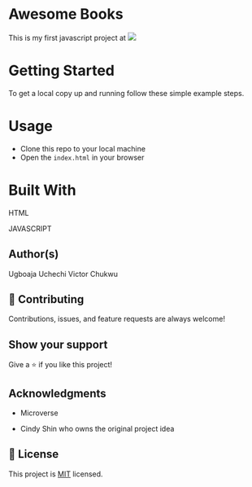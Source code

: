 # Awesome Books

This is my first javascript project at ![](https://img.shields.io/badge/Microverse-blueviolet)

# Getting Started

To get a local copy up and running follow these simple example steps.

# Usage

- Clone this repo to your local machine
- Open the `index.html` in your browser

# Built With

HTML

JAVASCRIPT

## Author(s)
Ugboaja Uchechi
Victor Chukwu

## 🤝 Contributing

Contributions, issues, and feature requests are always welcome!

## Show your support

Give a ⭐️ if you like this project!

## Acknowledgments

- Microverse

- Cindy Shin who owns the original project idea

## 📝 License

This project is [MIT](./MIT.md) licensed.
